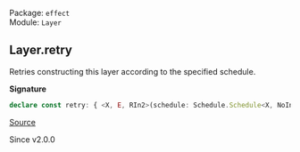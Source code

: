 Package: `effect`<br />
Module: `Layer`<br />

## Layer.retry

Retries constructing this layer according to the specified schedule.

**Signature**

```ts
declare const retry: { <X, E, RIn2>(schedule: Schedule.Schedule<X, NoInfer<E>, RIn2>): <ROut, RIn>(self: Layer<ROut, E, RIn>) => Layer<ROut, E, RIn2 | RIn>; <ROut, E, RIn, X, RIn2>(self: Layer<ROut, E, RIn>, schedule: Schedule.Schedule<X, E, RIn2>): Layer<ROut, E, RIn | RIn2>; }
```

[Source](https://github.com/Effect-TS/effect/tree/main/packages/effect/src/Layer.ts#L627)

Since v2.0.0